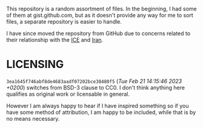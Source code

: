 This repository is a random assortment of files. In the beginning, I had
some of them at gist.github.com, but as it doesn't provide any way for me
to sort files, a separate repository is easier to handle.

I have since moved the repository from GitHub due to concerns related to
their relationship with the
[ICE](https://github.com/selfagency/microsoft-drop-ice) and
[Iran](https://github.com/1995parham/github-do-not-ban-us).

# LICENSING

`3ea1645f746abf8de4683aadf07202bce38480f5` (*Tue Feb 21 14:15:46 2023 +0200*) switches from BSD-3 clause to
CC0. I don't think anything here qualifies as original work or licensable
in general.

However I am always happy to hear if I have inspired something so if you
have some method of attribution, I am happy to be included, while that is
by no means necessary.
